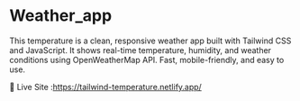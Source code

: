 # Weather_app
This temperature is a clean, responsive weather app built with Tailwind CSS and JavaScript. It shows real-time temperature, humidity, and weather conditions using OpenWeatherMap API. Fast, mobile-friendly, and easy to use.

🔗 Live Site :https://tailwind-temperature.netlify.app/
